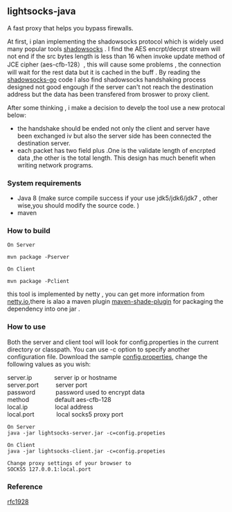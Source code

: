 ## lightsocks-java
A fast proxy that helps you bypass firewalls.

At first, i plan implementing the shadowsocks protocol  which is widely used many popular tools  [shadowsocks](https://github.com/shadowsocks/) .  I find the AES encrpt/decrpt stream  will not end if the src bytes length  is less than 16  when invoke update method of JCE cipher (aes-cfb-128）, this will cause some problems , the connection will wait for the rest data but it is cached in the buff .  By reading the [shadowsocks-go](https://github.com/shadowsocks/shadowsocks-go) code  I also find  shadowsocks handshaking process designed  not good engough if the server can't not reach the destination address  but the data has been transfered  from broswer to proxy client.

After some thinking , i make a decision to develp the tool use a new protocal  below:<br>
 *  the handshake should be ended not only the client and server have been exchanged  iv but also the server side has been           connected the destination server.
 *  each packet has two field plus .One is the validate length of encrpted data ,the other is the total length. This design has       much benefit when writing network programs.

### System requirements
 *  Java 8 (make surce compile success if your use jdk5/jdk6/jdk7 , other wise,you should  modify the source code. )
 *  maven

### How to build
```
On Server

mvn package -Pserver

On Client 

mvn package -Pclient
```
this tool is implemented by netty , you can get more information from [netty.io](http://netty.io),there is alao a maven plugin [maven-shade-plugin](http://maven.apache.org/plugins/maven-shade-plugin/) for packaging the dependency  into one jar .

### How to use

Both the server and client tool will look for  config.properties in the current directory or classpath. You can use -c option to specify another configuration file. Download the sample [config.properties](https://github.com/lightsocks/lightsocks-java/blob/master/src/main/resources/config.properties), change the following values as you wish:

server.ip &nbsp;&nbsp;&nbsp;&nbsp; &nbsp; &nbsp; &nbsp; &nbsp;server ip or hostname<br>
server.port &nbsp; &nbsp; &nbsp; &nbsp; &nbsp;server port<br>
password &nbsp;&nbsp; &nbsp; &nbsp; &nbsp; &nbsp; password used to encrypt data<br>
method &nbsp;&nbsp;&nbsp;&nbsp;&nbsp;&nbsp; &nbsp; &nbsp; &nbsp; &nbsp;default aes-cfb-128<br>
local.ip &nbsp;&nbsp;&nbsp;&nbsp;&nbsp;&nbsp;&nbsp; &nbsp; &nbsp; &nbsp; &nbsp;local address<br>
local.port &nbsp;&nbsp;&nbsp;&nbsp; &nbsp; &nbsp; &nbsp; &nbsp;local socks5 proxy port<br>

```
On Server
java -jar lightsocks-server.jar -c=config.propeties

On Client
java -jar lightsocks-client.jar -c=config.propeties

Change proxy settings of your browser to
SOCKS5 127.0.0.1:local.port
```

 
### Reference
[rfc1928](http://www.ietf.org/rfc/rfc1928.txt)
